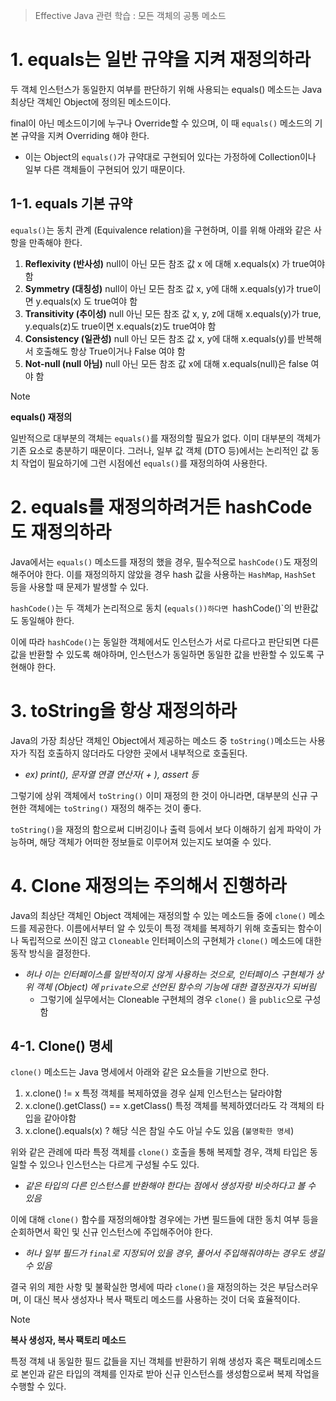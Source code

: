 > Effective Java 관련 학습 : 모든 객체의 공통 메소드

# 1. equals는 일반 규약을 지켜 재정의하라
두 객체 인스턴스가 동일한지 여부를 판단하기 위해 사용되는 equals() 메소드는 Java 최상단 객체인 Object에 정의된 메소드이다.

final이 아닌 메소드이기에 누구나 Override할 수 있으며, 이 때 `equals()` 메소드의 기본 규약을 지켜 Overriding 해야 한다.
- 이는 Object의 `equals()`가 규약대로 구현되어 있다는 가정하에 Collection이나 일부 다른 객체들이 구현되어 있기 때문이다.

## 1-1. equals 기본 규약
`equals()`는 동치 관계 (Equivalence relation)을 구현하며, 이를 위해 아래와 같은 사항을 만족해야 한다.
1. **Reflexivity (반사성)**
	null이 아닌 모든 참조 값 x 에 대해 x.equals(x) 가 true여야 함
2. **Symmetry (대칭성)**
	null이 아닌 모든 참조 값 x, y에 대해 x.equals(y)가 true이면 y.equals(x) 도 true여야 함
3. **Transitivity (추이성)**
	null 아닌 모든 참조 값 x, y, z에 대해 x.equals(y)가 true, y.equals(z)도 true이면 x.equals(z)도 true여야 함
4. **Consistency (일관성)**
	null 아닌 모든 참조 값 x, y에 대해 x.equals(y)를 반복해서 호출해도 항상 True이거나 False 여야 함
5. **Not-null (null 아님)**
	null 아닌 모든 참조 값 x에 대해 x.equals(null)은 false 여야 함

> [!NOTE]
> **equals() 재정의**
> 
> 일반적으로 대부분의 객체는 `equals()`를 재정의할 필요가 없다. 이미 대부분의 객체가 기존 요소로 충분하기 때문이다. 그러나, 일부 값 객체 (DTO 등)에서는 논리적인 값 동치 작업이 필요하기에 그런 시점에선 `equals()`를 재정의하여 사용한다.

# 2. equals를 재정의하려거든 hashCode도 재정의하라
Java에서는 `equals()` 메소드를 재정의 했을 경우, 필수적으로 `hashCode()`도 재정의 해주어야 한다.
이를 재정의하지 않았을 경우 hash 값을 사용하는 `HashMap`, `HashSet` 등을 사용할 때 문제가 발생할 수 있다.

`hashCode()`는 두 객체가 논리적으로 동치 (`equals())하다면 `hashCode()`의 반환값도 동일해야 한다.

이에 따라 `hashCode()`는 동일한 객체에서도 인스턴스가 서로 다르다고 판단되면 다른 값을 반환할 수 있도록 해야하며, 인스턴스가 동일하면 동일한 값을 반환할 수 있도록 구현해야 한다.

# 3. toString을 항상 재정의하라
Java의 가장 최상단 객체인 Object에서 제공하는 메소드 중 `toString()`메소드는 사용자가 직접 호출하지 않더라도 다양한 곳에서 내부적으로 호출된다.
- *ex) print(), 문자열 연결 연산자( + ), assert 등*

그렇기에 상위 객체에서 `toString()` 이미 재정의 한 것이 아니라면, 대부분의 신규 구현한 객체에는 `toString()` 재정의 해주는 것이 좋다.

`toString()`을 재정의 함으로써 디버깅이나 출력 등에서 보다 이해하기 쉽게 파악이 가능하며, 해당 객체가 어떠한 정보들로 이루어져 있는지도 보여줄 수 있다.

# 4. Clone 재정의는 주의해서 진행하라
Java의 최상단 객체인 Object 객체에는 재정의할 수 있는 메소드들 중에 `clone()` 메소드를 제공한다.
이름에서부터 알 수 있듯이 특정 객체를 복제하기 위해 호출되는 함수이나 독립적으로 쓰이진 않고 `Cloneable` 인터페이스의 구현체가 `clone()` 메소드에 대한 동작 방식을 결정한다.
- *허나 이는 인터페이스를 일반적이지 않게 사용하는 것으로, 인터페이스 구현체가 상위 객체 (Object) 에 `private`으로 선언된 함수의 기능에 대한 결정권자가 되버림*
	- 그렇기에 실무에서는 Cloneable 구현체의 경우 `clone()` 을 `public`으로 구성함

## 4-1. Clone() 명세
`clone()` 메소드는 Java 명세에서 아래와 같은 요소들을 기반으로 한다.
1. x.clone() != x
	특정 객체를 복제하였을 경우 실제 인스턴스는 달라야함
2. x.clone().getClass() == x.getClass()
	특정 객체를 복제하였더라도 각 객체의 타입을 같아야함
3. x.clone().equals(x) ?
	해당 식은 참일 수도 아닐 수도 있음 (`불명확한 명세`)

위와 같은 관례에 따라 특정 객체를 `clone()` 호출을 통해 복제할 경우, 객체 타입은 동일할 수 있으나 인스턴스는 다르게 구성될 수도 있다.
- *같은 타입의 다른 인스턴스를 반환해야 한다는 점에서 생성자랑 비슷하다고 볼 수 있음*

이에 대해 `clone()` 함수를 재정의해야할 경우에는 가변 필드들에 대한 동치 여부 등을 순회하면서 확인 및 신규 인스턴스에 주입해주어야 한다.
- *허나 일부 필드가 `final`로 지정되어 있을 경우, 풀어서 주입해줘야하는 경우도 생길 수 있음*

결국 위의 제한 사항 및 불확실한 명세에 따라 `clone()`을 재정의하는 것은 부담스러우며, 이 대신 복사 생성자나 복사 팩토리 메소드를 사용하는 것이 더욱 효율적이다.

> [!NOTE]
> **복사 생성자, 복사 팩토리 메소드**
> 
> 특정 객체 내 동일한 필드 값들을 지닌 객체를 반환하기 위해 생성자 혹은 팩토리메소드로 본인과 같은 타입의 객체를 인자로 받아 신규 인스턴스를 생성함으로써 복제 작업을 수행할 수 있다.

